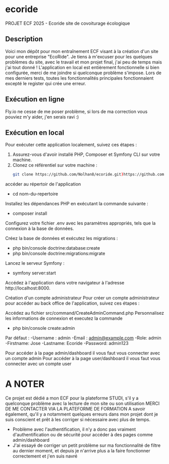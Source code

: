 # ecoride

PROJET ECF 2025 - Ecoride site de covoiturage écologique

## Description

Voici mon dépôt pour mon entraînement ECF visant à la création d'un site pour une entreprise "EcoRide".
Je tiens à m'excuser pour les quelques problèmes du site, avec le travail et mon projet final, j'ai peu de temps mais j'ai tout donné !
L'application en local est entièrement fonctionnelle si bien configurée, merci de me joindre si quelconque problème s'impose.
Lors de mes derniers tests, toutes les fonctionnalités principales fonctionnaient excepté le register qui crée une erreur.

## Exécution en ligne

Fly.io ne cesse de me poser problème, si lors de ma correction vous pouviez m'y aider, j'en serais ravi :)

## Exécution en local

Pour exécuter cette application localement, suivez ces étapes :

1. Assurez-vous d'avoir installé PHP, Composer et Symfony CLI sur votre machine.
2. Clonez ce référentiel sur votre machine :
   ```bash
   git clone https://github.com/Nolhan8/ecoride.git)https://github.com/Nolhan8/ecoride.git
   ```

accéder au répertoir de l'application

- cd nom-du-repertoire

Installez les dépendances PHP en exécutant la commande suivante :

- composer install

Configurez votre fichier .env avec les paramètres appropriés, tels que la connexion à la base de données.

Créez la base de données et exécutez les migrations :

- php bin/console doctrine:database:create
- php bin/console doctrine:migrations:migrate

Lancez le serveur Symfony :

- symfony server:start

Accédez à l'application dans votre navigateur à l'adresse http://localhost:8000.

Création d'un compte administrateur
Pour créer un compte administrateur pour accéder au back office de l'application, suivez ces étapes :

Accédez au fichier src/command/CreateAdminCommand.php
Personnalisez les informations de connexion et executez la commande

- php bin/console create:admin

Par défaut :
-Username : admin
-Email : admin@example.com
-Role: admin
-Firstname: Jose
-Lastname: Ecoride
-Password: admin123

Pour accéder à la page admin/dashboard il vous faut vous connecter avec un compte admin
Pour accéder à la page user/dashboard il vous faut vous connecter avec un compte user

# A NOTER

Ce projet est dédié a mon ECF pour la plateforme STUDI, s'il y a quelconque problème avec la lecture de mon site ou son utilisation MERCI DE ME CONTACTER VIA LA PLATEFORME DE FORMATION
A savoir également, qu'il y a notamment quelques erreurs dans mon projet dont je suis conscient et prêt à les corriger si nécessaire avec plus de temps.

- Problème avec l'authentification, il n'y a donc pas vraiment d'authentification ou de sécurité pour accéder à des pages comme admin/dashboard
- J'ai essayé de corriger un petit problème sur ma fonctionnalité de filtre au dernier moment, et depuis je n'arrive plus a la faire fonctionner correctement et j'en suis navré
